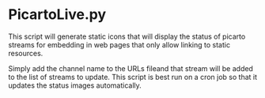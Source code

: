# PicartoLive.py
This script will generate static icons that will display the status of picarto streams for embedding in web pages that only allow linking to static resources.

Simply add the channel name to the URLs fileand that stream will be added to the list of streams to update. This script is best run on a cron job so that it updates the status images automatically.
